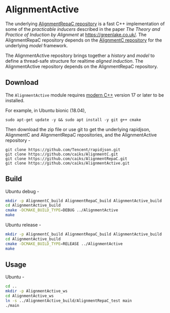 # AlignmentActive

The underlying [AlignmentRepaC repository](https://github.com/caiks/AlignmentRepaC) is a fast C++ implementation of some of the *practicable inducers* described in the paper *The Theory and Practice of Induction by Alignment* at https://greenlake.co.uk/. The AlignmentRepaC repository depends on the [AlignmentC repository](https://github.com/caiks/AlignmentC) for the underlying *model* framework. 

The AlignmentActive repository brings together a *history* and *model* to define a thread-safe structure for realtime *aligned induction*. The AlignmentActive repository depends on the AlignmentRepaC repository.

## Download

The `AlignmentActive` module requires [modern C++](https://en.cppreference.com/w/) version 17 or later to be installed.

For example, in Ubuntu bionic (18.04),
```
sudo apt-get update -y && sudo apt install -y git g++ cmake

```
Then download the zip file or use git to get the underlying rapidjson, AlignmentC and AlignmentRepaC repositories, and the AlignmentActive repository -
```
git clone https://github.com/Tencent/rapidjson.git
git clone https://github.com/caiks/AlignmentC.git
git clone https://github.com/caiks/AlignmentRepaC.git
git clone https://github.com/caiks/AlignmentActive.git

```

## Build

Ubuntu debug -
```sh
mkdir -p AlignmentC_build AlignmentRepaC_build AlignmentActive_build
cd AlignmentActive_build
cmake -DCMAKE_BUILD_TYPE=DEBUG ../AlignmentActive
make

```
Ubuntu release -
```sh
mkdir -p AlignmentC_build AlignmentRepaC_build AlignmentActive_build
cd AlignmentActive_build
cmake -DCMAKE_BUILD_TYPE=RELEASE ../AlignmentActive
make

```

## Usage

Ubuntu -
```sh
cd ..
mkdir -p AlignmentActive_ws
cd AlignmentActive_ws
ln -s ../AlignmentActive_build/AlignmentRepaC_test main
./main

```
